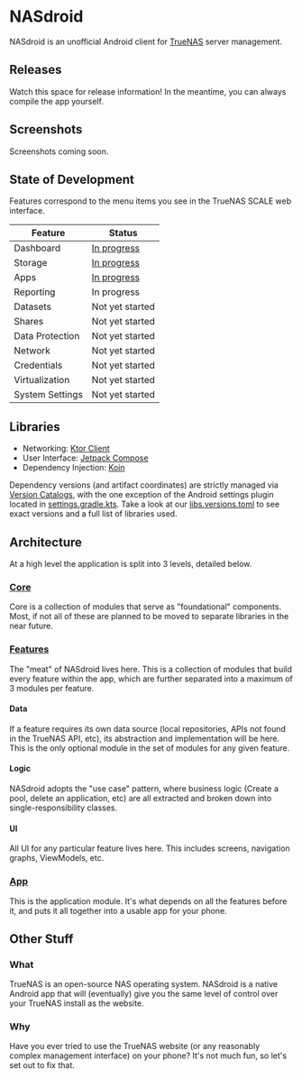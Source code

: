 # NASdroid

NASdroid is an unofficial Android client for [TrueNAS](https://www.truenas.com/) server management.

## Releases

Watch this space for release information! In the meantime, you can always compile the app yourself.

## Screenshots

Screenshots coming soon.

## State of Development

Features correspond to the menu items you see in the TrueNAS SCALE web interface.

| Feature         | Status          |
|-----------------|-----------------|
| Dashboard       | [In progress](https://github.com/users/boswelja/projects/2)     |
| Storage         | [In progress](https://github.com/users/boswelja/projects/3)     |
| Apps            | [In progress](https://github.com/users/boswelja/projects/4)     |
| Reporting       | In progress     |
| Datasets        | Not yet started |
| Shares          | Not yet started |
| Data Protection | Not yet started |
| Network         | Not yet started |
| Credentials     | Not yet started |
| Virtualization  | Not yet started |
| System Settings | Not yet started |

## Libraries

- Networking: [Ktor Client](https://ktor.io/)
- User Interface: [Jetpack Compose](https://developer.android.com/jetpack/compose)
- Dependency Injection: [Koin](https://insert-koin.io/)

Dependency versions (and artifact coordinates) are strictly managed via [Version Catalogs](https://docs.gradle.org/current/userguide/platforms.html), with the one exception of the Android settings plugin located in [settings.gradle.kts](./settings.gradle.kts).
Take a look at our [libs.versions.toml](./gradle/libs.versions.toml) to see exact versions and a full list of libraries used.

## Architecture

At a high level the application is split into 3 levels, detailed below.

### [Core](./core/)

Core is a collection of modules that serve as "foundational" components. Most, if not all of these are planned to be moved to separate libraries in the near future.

### [Features](./features/)

The "meat" of NASdroid lives here. This is a collection of modules that build every feature within the app, which are further separated into a maximum of 3 modules per feature.

#### Data

If a feature requires its own data source (local repositories, APIs not found in the TrueNAS API, etc), its abstraction and implementation will be here. This is the only optional module in the set of modules for any given feature.

#### Logic

NASdroid adopts the "use case" pattern, where business logic (Create a pool, delete an application, etc) are all extracted and broken down into single-responsibility classes.

#### UI

All UI for any particular feature lives here. This includes screens, navigation graphs, ViewModels, etc.

### [App](./app/)

This is the application module. It's what depends on all the features before it, and puts it all together into a usable app for your phone.

## Other Stuff

### What

TrueNAS is an open-source NAS operating system. NASdroid is a native Android app that will (eventually) give you the same level of control over your TrueNAS install as the website.

### Why

Have you ever tried to use the TrueNAS website (or any reasonably complex management interface) on your phone? It's not much fun, so let's set out to fix that.
